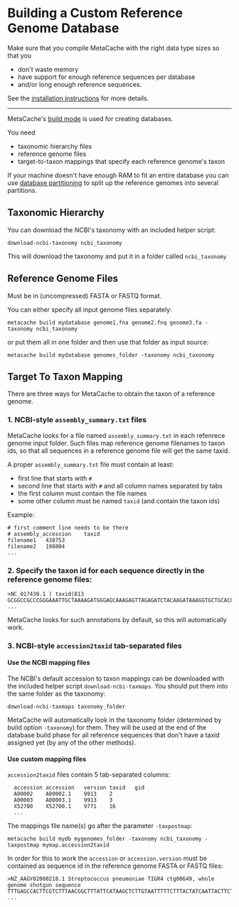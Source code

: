 # Building a Custom Reference Genome Database

Make sure that you compile MetaCache with the right data type sizes so that you 
* don't waste memory 
* have support for enough reference sequences per database
* and/or long enough reference sequences.

See the [installation instructions](https://github.com/muellan/metacache#detailed-installation-instructions)
for more details.

------------------------

MetaCache's [build mode](build.txt) is used for creating databases.

You need
* taxonomic hierarchy files
* reference genome files 
* target-to-taxon mappings that specify each reference genome's taxon


If your machine doesn't have enough RAM to fit an entire database you can use [database partitioning](partitioning.md) to split up the reference genomes into several partitions.


## Taxonomic Hierarchy
You can download the NCBI's taxonomy with an included helper script:
```
download-ncbi-taxonomy ncbi_taxonomy
```
This will download the taxonomy and put it in a folder called `ncbi_taxonomy`



## Reference Genome Files
Must be in (uncompressed) FASTA or FASTQ format.

You can either specify all input genome files separately:
```
metacache build mydatabase genome1.fna genome2.fnq genome3.fa -taxonomy ncbi_taxonomy
```

or put them all in one folder and then use that folder as input source:
```
metacache build mydatabase genomes_folder -taxonomy ncbi_taxonomy
```



## Target To Taxon Mapping
There are three ways for MetaCache to obtain the taxon of a reference genome.


### 1. NCBI-style `assembly_summary.txt` files

MetaCache looks for a file named `assembly_summary.txt` in each refenrece genome input folder.
Such files map reference genome filenames to taxon ids, so that all sequences in a reference genome file will get the same taxid.

A proper `assembly_summary.txt` file must contain at least:
* first line that starts with `#`
* second line that starts with `#` and all column names separated by tabs
* the first column must contain the file names
* some other column must be named `taxid` (and contain the taxon ids)

Example:
```tsv
# first comment line needs to be there
# assembly_accession	taxid
filename1	438753
filename2	198804
...
```



### 2. Specify the taxon id for each sequence directly in the reference genome files:

```FASTA
>NC_017430.1 | taxid|813 
GCGGCCGCCCGGGAAATTGCTAAAAGATGGGAGCAAAGAGTTAGAGATCTACAAGATAAAGGTGCTGCACGAAAATTATT
...
```

MetaCache looks for such annotations by default, so this will automatically work.




### 3. NCBI-style `accession2taxid` tab-separated files

#### Use the NCBI mapping files
The NCBI's default accession to taxon mappings can be downloaded with the included helper script `download-ncbi-taxmaps`.
You should put them into the same folder as the taxonomy: 
```
download-ncbi-taxmaps taxonomy_folder
```
MetaCache will automatically look in the taxonomy folder (determined by build option `-taxonomy`) for them. They will be used at the end of the database build phase for all reference sequences that don't have a taxid assigned yet (by any of the other methods).

#### Use custom mapping files
`accession2taxid` files contain 5 tab-separated columns:
```tsv
  accession	accession	version	taxid	gid
  A00002	A00002.1	9913	2
  A00003	A00003.1	9913	3
  X52700	X52700.1	9771	16
  ...
```

The mappings file name(s) go after the parameter `-taxpostmap`:
```
metacache build mydb mygenomes_folder -taxonomy ncbi_taxonomy -taxpostmap mymap.accession2taxid
```

In order for this to work the `accession` or `accession.version` must be contained as sequence id in the
reference genome FASTA or FASTQ files:
```FASTA
>NZ_AAGY02000218.1 Streptococcus pneumoniae TIGR4 ctg00649, whole genome shotgun sequence
TTTGAGCCACTTCGTCTTTAACGGCTTTATTCATAAGCTCTTGTAATTTTTCTTTACTATCAATTACTTCTGATTTTCCG
...
```

